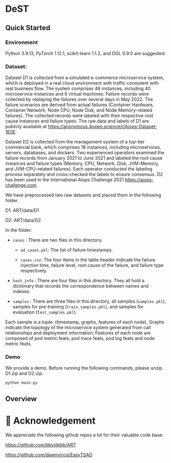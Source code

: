 # DeST

## Quick Started
### Environment
Python 3.9.13, PyTorch 1.12.1, scikit-learn 1.1.2, and DGL 0.9.0 are suggested.


### Dataset: 
Dataset D1 is collected from a simulated e-commerce microservice system, which is deployed in a real cloud environment with traffic consistent with real business flow. The system comprises 46 instances, including 40 microservice instances and 6 virtual machines. Failure records were collected by replaying the failures over several days in May 2022. The failure scenarios are derived from actual failures (Container Hardware, Container Network, Node CPU, Node Disk, and Node Memory-related failures). The collected records were labeled with their respective root cause instances and failure types. The raw data and labels of D1 are publicly available at https://anonymous.4open.science/r/Aiops-Dataset-1E0E.

Dataset D2 is collected from the management system of a top-tier commercial bank, which comprises 18 instances, including microservices, servers, databases, and dockers. Two experienced operators examined the failure records from January 2021 to June 2021 and labeled the root cause instances and failure types (Memory, CPU, Network, Disk, JVM-Memory, and JVM-CPU-related failures). Each operator conducted the labeling process separately and cross-checked the labels to ensure consensus. D2 has been used in the International AIops Challenge 2021 https://aiops-challenge.com.

We have preprocessed two raw datasets and placed them in the following folder.

D1: ART/data/D1

D2: ART/data/D2

In the folder:

- `cases` : There are two files in this directory.

  - `ad_cases.pkl`: The list of failure timestamps.

  - `cases.csv`: The four items in the table header indicate the failure injection time, failure level, root cause of the failure, and failure type respectively.

- `hash_info` : There are four files in this directory. They all hold a dictionary that records the correspondence between names and indexes.

- `samples` : There are three files in this directory, all samples (`samples.pkl`), samples for pre-training (`train_samples.pkl`), and samples for evaluation (`test_samples.pkl`).

Each sample is a tuple: (timestamp, graphs, features of each node). Graphs indicate the topology of the microservice system generated from call relationships and deployment information; Features of each node are composed of pod metric feats, pod trace feats, pod log feats and node metric feats.

### Demo

We provide a demo. Before running the following commands, please unzip D1.zip and D2.zip.

```python
python main.py
```

## Overview


# 🎉 Acknowledgement
We appreciate the following github repos a lot for their valuable code base:

https://github.com/bbyldebb/ART

https://github.com/dawnvince/EasyTSAD
